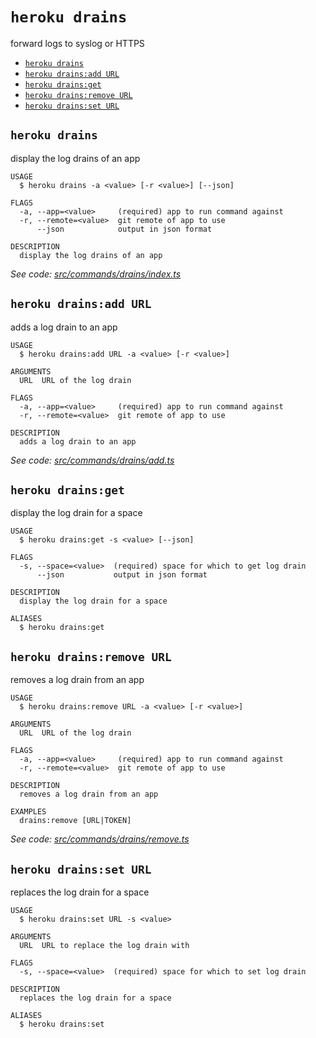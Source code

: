 `heroku drains`
===============

forward logs to syslog or HTTPS

* [`heroku drains`](#heroku-drains)
* [`heroku drains:add URL`](#heroku-drainsadd-url)
* [`heroku drains:get`](#heroku-drainsget)
* [`heroku drains:remove URL`](#heroku-drainsremove-url)
* [`heroku drains:set URL`](#heroku-drainsset-url)

## `heroku drains`

display the log drains of an app

```
USAGE
  $ heroku drains -a <value> [-r <value>] [--json]

FLAGS
  -a, --app=<value>     (required) app to run command against
  -r, --remote=<value>  git remote of app to use
      --json            output in json format

DESCRIPTION
  display the log drains of an app
```

_See code: [src/commands/drains/index.ts](https://github.com/heroku/cli/blob/v10.1.0-beta.0/packages/cli/src/commands/drains/index.ts)_

## `heroku drains:add URL`

adds a log drain to an app

```
USAGE
  $ heroku drains:add URL -a <value> [-r <value>]

ARGUMENTS
  URL  URL of the log drain

FLAGS
  -a, --app=<value>     (required) app to run command against
  -r, --remote=<value>  git remote of app to use

DESCRIPTION
  adds a log drain to an app
```

_See code: [src/commands/drains/add.ts](https://github.com/heroku/cli/blob/v10.1.0-beta.0/packages/cli/src/commands/drains/add.ts)_

## `heroku drains:get`

display the log drain for a space

```
USAGE
  $ heroku drains:get -s <value> [--json]

FLAGS
  -s, --space=<value>  (required) space for which to get log drain
      --json           output in json format

DESCRIPTION
  display the log drain for a space

ALIASES
  $ heroku drains:get
```

## `heroku drains:remove URL`

removes a log drain from an app

```
USAGE
  $ heroku drains:remove URL -a <value> [-r <value>]

ARGUMENTS
  URL  URL of the log drain

FLAGS
  -a, --app=<value>     (required) app to run command against
  -r, --remote=<value>  git remote of app to use

DESCRIPTION
  removes a log drain from an app

EXAMPLES
  drains:remove [URL|TOKEN]
```

_See code: [src/commands/drains/remove.ts](https://github.com/heroku/cli/blob/v10.1.0-beta.0/packages/cli/src/commands/drains/remove.ts)_

## `heroku drains:set URL`

replaces the log drain for a space

```
USAGE
  $ heroku drains:set URL -s <value>

ARGUMENTS
  URL  URL to replace the log drain with

FLAGS
  -s, --space=<value>  (required) space for which to set log drain

DESCRIPTION
  replaces the log drain for a space

ALIASES
  $ heroku drains:set
```
